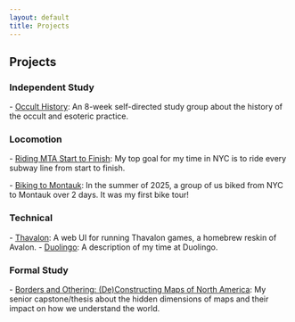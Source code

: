 ```yaml
---
layout: default
title: Projects
---
```


## Projects

### Independent Study

\- [Occult History](#content/projects/occult-history): An 8-week self-directed study group about the history of the occult and esoteric practice.

### Locomotion

\- [Riding MTA Start to Finish](#content/projects/mta-riding-start-finish): My top goal for my time in NYC is to ride every subway line from start to finish.

\- [Biking to Montauk](#content/projects/biking-montauk): In the summer of 2025, a group of us biked from NYC to Montauk over 2 days. It was my first bike tour!

### Technical

\- [Thavalon](#content/projects/thavalon): A web UI for running Thavalon games, a homebrew reskin of Avalon.
\- [Duolingo](#content/projects/duolingo): A description of my time at Duolingo.

### Formal Study

\- [Borders and Othering: (De)Constructing Maps of North America](#content/projects/borders-and-othering): My senior capstone/thesis about the hidden dimensions of maps and their impact on how we understand the world.